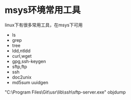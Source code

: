 # msys环境常用工具

linux下有很多常用工具，在msys下可用
* ls
* grep
* tree
* ldd,ntldd
* curl,wget
* gpg,ssh-keygen
* sftp,ftp
* ssh
* doc2unix
* md5sum  uuidgen

"C:\Program Files\Git\usr\lib\ssh\sftp-server.exe"
objdump



